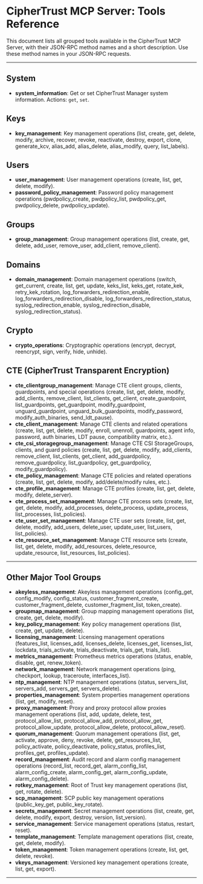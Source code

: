 # CipherTrust MCP Server: Tools Reference

This document lists all grouped tools available in the CipherTrust MCP Server, with their JSON-RPC method names and a short description. Use these method names in your JSON-RPC requests.

---

## System
- **system_information**: Get or set CipherTrust Manager system information. Actions: `get`, `set`.

## Keys
- **key_management**: Key management operations (list, create, get, delete, modify, archive, recover, revoke, reactivate, destroy, export, clone, generate_kcv, alias_add, alias_delete, alias_modify, query, list_labels).

## Users
- **user_management**: User management operations (create, list, get, delete, modify).
- **password_policy_management**: Password policy management operations (pwdpolicy_create, pwdpolicy_list, pwdpolicy_get, pwdpolicy_delete, pwdpolicy_update).

## Groups
- **group_management**: Group management operations (list, create, get, delete, add_user, remove_user, add_client, remove_client).

## Domains
- **domain_management**: Domain management operations (switch, get_current, create, list, get, update, keks_list, keks_get, rotate_kek, retry_kek_rotation, log_forwarders_redirection_enable, log_forwarders_redirection_disable, log_forwarders_redirection_status, syslog_redirection_enable, syslog_redirection_disable, syslog_redirection_status).

## Crypto
- **crypto_operations**: Cryptographic operations (encrypt, decrypt, reencrypt, sign, verify, hide, unhide).

## CTE (CipherTrust Transparent Encryption)
- **cte_clientgroup_management**: Manage CTE client groups, clients, guardpoints, and special operations (create, list, get, delete, modify, add_clients, remove_client, list_clients, get_client, create_guardpoint, list_guardpoints, get_guardpoint, modify_guardpoint, unguard_guardpoint, unguard_bulk_guardpoints, modify_password, modify_auth_binaries, send_ldt_pause).
- **cte_client_management**: Manage CTE clients and related operations (create, list, get, delete, modify, enroll, unenroll, guardpoints, agent info, password, auth binaries, LDT pause, compatibility matrix, etc.).
- **cte_csi_storagegroup_management**: Manage CTE CSI StorageGroups, clients, and guard policies (create, list, get, delete, modify, add_clients, remove_client, list_clients, get_client, add_guardpolicy, remove_guardpolicy, list_guardpolicy, get_guardpolicy, modify_guardpolicy).
- **cte_policy_management**: Manage CTE policies and related operations (create, list, get, delete, modify, add/delete/modify rules, etc.).
- **cte_profile_management**: Manage CTE profiles (create, list, get, delete, modify, delete_server).
- **cte_process_set_management**: Manage CTE process sets (create, list, get, delete, modify, add_processes, delete_process, update_process, list_processes, list_policies).
- **cte_user_set_management**: Manage CTE user sets (create, list, get, delete, modify, add_users, delete_user, update_user, list_users, list_policies).
- **cte_resource_set_management**: Manage CTE resource sets (create, list, get, delete, modify, add_resources, delete_resource, update_resource, list_resources, list_policies).

---

## Other Major Tool Groups
- **akeyless_management**: Akeyless management operations (config_get, config_modify, config_status, customer_fragment_create, customer_fragment_delete, customer_fragment_list, token_create).
- **groupmap_management**: Group mapping management operations (list, create, get, delete, modify).
- **key_policy_management**: Key policy management operations (list, create, get, update, delete).
- **licensing_management**: Licensing management operations (features_list, licenses_add, licenses_delete, licenses_get, licenses_list, lockdata, trials_activate, trials_deactivate, trials_get, trials_list).
- **metrics_management**: Prometheus metrics operations (status, enable, disable, get, renew_token).
- **network_management**: Network management operations (ping, checkport, lookup, traceroute, interfaces_list).
- **ntp_management**: NTP management operations (status, servers_list, servers_add, servers_get, servers_delete).
- **properties_management**: System properties management operations (list, get, modify, reset).
- **proxy_management**: Proxy and proxy protocol allow proxies management operations (list, add, update, delete, test, protocol_allow_list, protocol_allow_add, protocol_allow_get, protocol_allow_update, protocol_allow_delete, protocol_allow_reset).
- **quorum_management**: Quorum management operations (list, get, activate, approve, deny, revoke, delete, get_resources_list, policy_activate, policy_deactivate, policy_status, profiles_list, profiles_get, profiles_update).
- **record_management**: Audit record and alarm config management operations (record_list, record_get, alarm_config_list, alarm_config_create, alarm_config_get, alarm_config_update, alarm_config_delete).
- **rotkey_management**: Root of Trust key management operations (list, get, rotate, delete).
- **scp_management**: SCP public key management operations (public_key_get, public_key_rotate).
- **secrets_management**: Secret management operations (list, create, get, delete, modify, export, destroy, version, list_version).
- **service_management**: Service management operations (status, restart, reset).
- **template_management**: Template management operations (list, create, get, delete, modify).
- **token_management**: Token management operations (create, list, get, delete, revoke).
- **vkeys_management**: Versioned key management operations (create, list, get, export).

---
